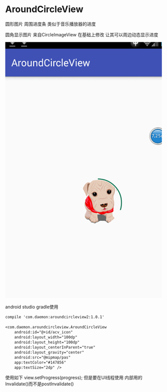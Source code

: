 # AroundCircleView
圆形图片 周围进度条 类似于音乐播放器的进度

 圆角显示图片  来自CircleImageView
 在基础上修改 让其可以周边动态显示进度

![](https://github.com/Daemon1993/AroundCircleView/blob/master/GIF.gif)


android studio gradle使用

    compile 'com.daemon:aroundcircleview2:1.0.1'
 
	<com.daemon.aroundcircleview.AroundCircleView
        android:id="@+id/acv_icon"
        android:layout_width="100dp"
        android:layout_height="100dp"
        android:layout_centerInParent="true"
        android:layout_gravity="center"
        android:src="@mipmap/pas"
        app:textColor="#147856"
        app:textSize="2dp" />
        
使用如下
view.setProgress(progress);
但是要在UI线程使用 内部用的Invalidate()而不是postInvalidate()  

